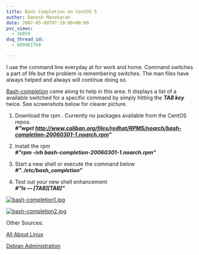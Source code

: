 ```yaml
---
title: Bash Completion on CentOS 5
author: Danesh Manoharan
date: 2007-05-09T07:19:08+00:00
pvc_views:
  - 16059
dsq_thread_id:
  - 889961760

---
```

I use the command line everyday at for work and home. Command switches a part of life but the problem is remembering switches. The man files have always helped and always will continue doing so.

[Bash-completion][1] came along to help in this area. It displays a list of a available switched for a specific command by simply hitting the _**TAB key**_ twice. See screenshots below for clearer picture.

1. Download the rpm . Currently no packages available from the CentOS repos.  
_**#"wget http://www.caliban.org/files/redhat/RPMS/noarch/bash-completion-20060301-1.noarch.rpm"**_

2. Install the rpm  
_**#"rpm -ivh bash-completion-20060301-1.noarch.rpm"**_

3. Start a new shell or execute the command below  
_**#". /etc/bash_completion"**_

4. Test out your new shell enhancement  
_**#"ls — \[TAB\]\[TAB\]"**_

[![bash-completion1.jpg][2]][3]

[![bash-completion2.jpg][4]][5]

Other Sources:

 [All About Linux][6]

[Debian Administration][7]

 [1]: http://freshmeat.net/projects/bashcompletion/
 [2]: /wp-content/uploads/2007/05/bash-completion1.thumbnail.jpg
 [3]: /wp-content/uploads/2007/05/bash-completion1.jpg "bash-completion1.jpg"
 [4]: /wp-content/uploads/2007/05/bash-completion2.thumbnail.jpg
 [5]: /wp-content/uploads/2007/05/bash-completion2.jpg "bash-completion2.jpg"
 [6]: http://linuxhelp.blogspot.com/2005/09/bash-completion-makes-life-easier-for.html
 [7]: http://www.debian-administration.org/articles/316